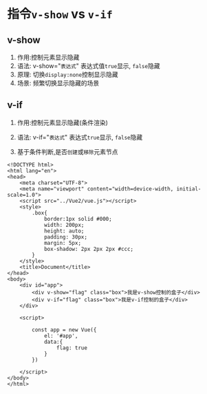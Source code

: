 # 指令`v-show` vs `v-if`

## v-show

1. 作用:控制元素显示隐藏
2. 语法: v-show="`表达式`" 表达式值`true`显示, `false`隐藏
3. 原理: 切换`display:none`控制显示隐藏
4. 场景: 频繁切换显示隐藏的场景

## v-if

1. 作用:控制元素显示隐藏(条件渲染)

2. 语法: v-if="`表达式`" 表达式`true`显示, `false`隐藏
3. 基于条件判断,是否`创建`或`移除`元素节点



``````vue
<!DOCTYPE html>
<html lang="en">
<head>
    <meta charset="UTF-8">
    <meta name="viewport" content="width=device-width, initial-scale=1.0">
    <script src="../Vue2/vue.js"></script>
    <style>
        .box{
            border:1px solid #000;
            width: 200px;
            height: auto;
            padding: 30px;
            margin: 5px;
            box-shadow: 2px 2px 2px #ccc;
        }
    </style>
    <title>Document</title>
</head>
<body>
    <div id="app">
        <div v-show="flag" class="box">我是v-show控制的盒子</div>
        <div v-if="flag" class="box">我是v-if控制的盒子</div>
    </div>

    <script>
        
        const app = new Vue({
            el: '#app',
            data:{
                flag: true
            }
        })

    </script>
</body>
</html>
``````

